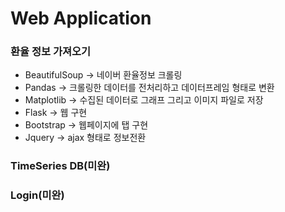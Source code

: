 # Web Application

### 환율 정보 가져오기
 - BeautifulSoup -> 네이버 환율정보 크롤링
 - Pandas -> 크롤링한 데이터를 전처리하고 데이터프레임 형태로 변환
 - Matplotlib -> 수집된 데이터로 그래프 그리고 이미지 파일로 저장
 - Flask -> 웹 구현
 - Bootstrap -> 웹페이지에 탭 구현
 - Jquery -> ajax 형태로 정보전환

### TimeSeries DB(미완)

### Login(미완)
